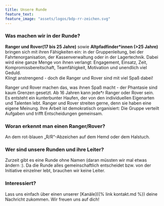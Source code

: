 ```yaml
---
title: Unsere Runde
feature_text:
feature_image: "assets/logos/bdp-rr-zeichen.svg"
---
```


### Was machen wir in der Runde?
**Ranger und Rover(17 bis 25 Jahre)** sowie **Altpfadfinder\*innen (>25 Jahre)** bringen sich mit ihren Fähigkeiten ein: in der Gruppenleitung, bei der Fahrtenorganisation, der Kassenverwaltung oder in der Lagertechnik. Dabei wird eine ganze Menge von ihnen verlangt: Engagement, Einsatz, Zeit, Kompromissbereitschaft, Teamfähigkeit, Motivation und unendlich viel Geduld.  
Klingt anstrengend - doch die Ranger und Rover sind mit viel Spaß dabei!

Ranger und Rover machen das, was ihnen Spaß macht - der Phantasie sind kaum Grenzen gesetzt. Ab 16 Jahren kann jede\*r Ranger oder Rover sein.  
Es entsteht ein kunterbunter Haufen, der von den individuellen Eigenarten und Talenten lebt. Ranger und Rover streiten gerne, denn sie haben eine eigene Meinung. Ihre Arbeit ist demokratisch organisiert: Die Gruppe verteilt Aufgaben und trifft Entscheidungen gemeinsam.

### Woran erkennt man einen Ranger/Rover?
An dem rot-blauen „R/R“-Abzeichen auf dem Hemd oder dem Halstuch.

### Wer sind unsere Runden und ihre Leiter?
Zurzeit gibt es eine Runde ohne Namen (daran müssten wir mal etwas ändern :).
Da die Runde alles gemeinschaftlich entscheidet bzw. von der Initiative einzelner lebt, brauchen wir keine Leiter.

### Interessiert?
Lass uns einfach über einen unserer [Kanäle]({% link kontakt.md %}) deine Nachricht zukommen.
Wir freuen uns auf dich!
